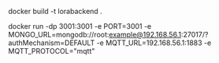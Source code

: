 docker build -t lorabackend .

docker run -dp 3001:3001 -e PORT=3001 -e MONGO_URL=mongodb://root:example@192.168.56.1:27017/?authMechanism=DEFAULT -e MQTT_URL=192.168.56.1:1883 -e MQTT_PROTOCOL="mqtt"

